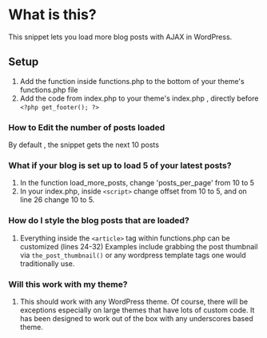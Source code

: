# What is this?
This snippet lets you load more blog posts with AJAX in WordPress. 

## Setup
1. Add the function inside functions.php to the bottom of your theme's functions.php file
2. Add the code from index.php to your theme's index.php , directly before  `<?php get_footer(); ?>`

### How to Edit the number of posts loaded
By default , the snippet gets the next 10 posts

### What if your blog is set up to load 5 of your latest posts?

1. In the function load_more_posts, change 'posts_per_page' from 10 to 5
2. In your index.php, inside `<script>`  change offset from 10 to 5, and on line 26 change 10 to 5.


### How do I style the blog posts that are loaded?

1. Everything inside the `<article>` tag within functions.php can be customized (lines 24-32) Examples include grabbing the post thumbnail via `the_post_thumbnail()` or any wordpress template tags one would traditionally use.

### Will this work with my theme?

1. This should work with any WordPress theme. Of course, there will be exceptions especially on large themes that have lots of custom code. It has been designed to work out of the box with any underscores based theme.
